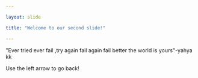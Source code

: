 ```yaml
---

layout: slide

title: "Welcome to our second slide!"

---
```


"Ever tried ever fail ,try again fail again fail better the world is yours"-yahya kk

Use the left arrow to go back!
